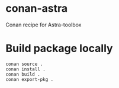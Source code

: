 # conan-astra

Conan recipe for Astra-toolbox

# Build package locally

```
conan source .
conan install .
conan build .
conan export-pkg .
```